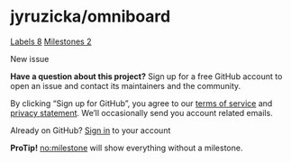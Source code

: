 # jyruzicka/omniboard

 [Labels 8](https://github.com/jyruzicka/omniboard/labels) [Milestones 2](https://github.com/jyruzicka/omniboard/milestones)

 New issue

 **Have a question about this project?** Sign up for a free GitHub account to open an issue and contact its maintainers and the community.

By clicking “Sign up for GitHub”, you agree to our [terms of service](https://docs.github.com/terms) and [privacy statement](https://docs.github.com/privacy). We’ll occasionally send you account related emails.

 Already on GitHub? [Sign in](https://github.com/login?return_to=%2Fjyruzicka%2Fomniboard%2Fissues%2Fnew) to your account

**ProTip!** [no:milestone](https://github.com/jyruzicka/omniboard/issues?q=is%3Aissue+is%3Aopen+no%3Amilestone) will show everything without a milestone.

